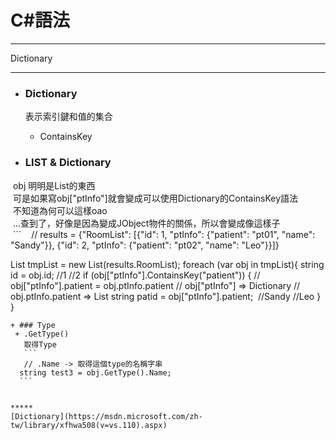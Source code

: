 
# C#語法
*****  
Dictionary  
*****  
+ ### Dictionary  
  表示索引鍵和值的集合  
  + ContainsKey  

+ ### LIST & Dictionary  
  obj 明明是List的東西  
  可是如果寫obj["ptInfo"]就會變成可以使用Dictionary的ContainsKey語法  
  不知道為何可以這樣oao  
  ...查到了，好像是因為變成JObject物件的關係，所以會變成像這樣子  
  ```  
  // results = {"RoomList": [{"id": 1, "ptInfo": {"patient": "pt01", "name": "Sandy"}}, {"id": 2, "ptInfo": {"patient": "pt02", "name": "Leo"}}]}
  
  List<dynamic> tmpList = new List<dynamic>(results.RoomList);
  foreach (var obj in tmpList){
    string id = obj.id;   //1 //2
    if (obj["ptInfo"].ContainsKey("patient"))
    {
        // obj["ptInfo"].patient = obj.ptInfo.patient
        // obj["ptInfo"] => Dictionary
        // obj.ptInfo.patient => List
        string patid = obj["ptInfo"].patient;  //Sandy  //Leo
    }
  }
  ```  
+ ### Type  
  + .GetType()  
    取得Type  
    ```
    // .Name -> 取得這個type的名稱字串
    string test3 = obj.GetType().Name;
    ```


*****
[Dictionary](https://msdn.microsoft.com/zh-tw/library/xfhwa508(v=vs.110).aspx)  

